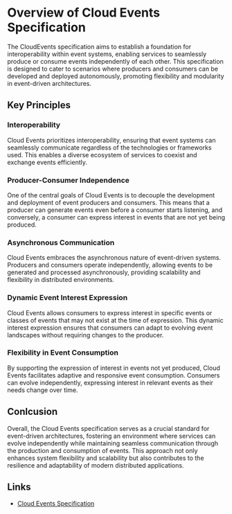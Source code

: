 # Overview of Cloud Events Specification

The CloudEvents specification aims to establish a foundation for
interoperability within event systems, enabling services to seamlessly produce
or consume events independently of each other. This specification is designed to
cater to scenarios where producers and consumers can be developed and deployed
autonomously, promoting flexibility and modularity in event-driven
architectures.

## Key Principles

### Interoperability

Cloud Events prioritizes interoperability, ensuring that event systems can
seamlessly communicate regardless of the technologies or frameworks used. This
enables a diverse ecosystem of services to coexist and exchange events
efficiently.

### Producer-Consumer Independence

One of the central goals of Cloud Events is to decouple the development and
deployment of event producers and consumers. This means that a producer can
generate events even before a consumer starts listening, and conversely, a
consumer can express interest in events that are not yet being produced.

### Asynchronous Communication

Cloud Events embraces the asynchronous nature of event-driven systems. Producers
and consumers operate independently, allowing events to be generated and
processed asynchronously, providing scalability and flexibility in distributed
environments.

### Dynamic Event Interest Expression

Cloud Events allows consumers to express interest in specific events or classes
of events that may not exist at the time of expression. This dynamic interest
expression ensures that consumers can adapt to evolving event landscapes without
requiring changes to the producer.

### Flexibility in Event Consumption

By supporting the expression of interest in events not yet produced, Cloud
Events facilitates adaptive and responsive event consumption. Consumers can
evolve independently, expressing interest in relevant events as their needs
change over time.

## Conlcusion

Overall, the Cloud Events specification serves as a crucial standard for
event-driven architectures, fostering an environment where services can evolve
independently while maintaining seamless communication through the production
and consumption of events. This approach not only enhances system flexibility
and scalability but also contributes to the resilience and adaptability of
modern distributed applications.

## Links

- [Cloud Events Specification](https://github.com/cloudevents/spec)
